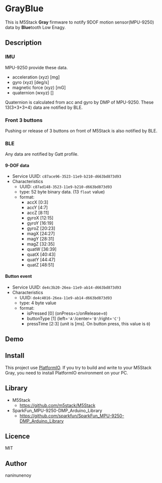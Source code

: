 GrayBlue
====

This is M5Stack **Gray** firmware to notify 9DOF motion sensor(MPU-9250) data by **Blue**tooth Low Enagy.

## Description

### IMU
MPU-9250 provide these data.
 * acceleration (xyz) [mg]
 * gyro (xyz) [deg/s]
 * magnetic force (xyz) [mG]
 * quaternion (wxyz) []

Quaternion is calculated from acc and gyro by DMP of MPU-9250.
These 13(3+3+3+4) data are notified by BLE.

### Front 3 buttons
Pushing or release of 3 buttons on front of M5Stack is also notified by BLE.

### BLE
Any data are notified by Gatt profile.

#### 9-DOF data
 * Service UUID: `c87ace96-3523-11e9-b210-d663bd873d93`
 * Characteristics 
    - UUID: `c87ad148-3523-11e9-b210-d663bd873d93`
    - type: 52 byte binary data. (13 `float` value)
    - format: 
       - accX [0:3]
       - accY [4:7]
       - accZ [8:11]
       - gyroX [12:15]
       - gyroY [16:19]
       - gyroZ [20:23]
       - magX [24:27]
       - magY [28:31]
       - magZ [32:35]
       - quatW [36:39]
       - quatX [40:43]
       - quatY [44:47]
       - quatZ [48:51]

#### Button event
 * Service UUID: `de4c3b20-26ea-11e9-ab14-d663bd873d93`
 * Characteristics 
    - UUID: `de4c4016-26ea-11e9-ab14-d663bd873d93`
    - type: 4 byte value
    - format:
       - isPressed [0] (onPress=`1`/onRelease=`0`)
       - buttonType [1] (left=`'A'`/center=`'B'`/right=`'C'`)
       - pressTime [2:3] (unit is [ms]. On button press, this value is `0`)

## Demo

## Install
This project use [PlatformIO](https://platformio.org/).
If you try to build and write to your M5Stack Gray, you need to install PlatformIO environment on your PC.

## Library
 * M5Stack
    - https://github.com/m5stack/M5Stack
 * SparkFun_MPU-9250-DMP_Arduino_Library
    - https://github.com/sparkfun/SparkFun_MPU-9250-DMP_Arduino_Library

## Licence
MIT

## Author
naninunenoy 